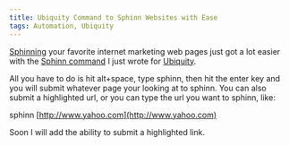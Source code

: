 ```yaml
---
title: Ubiquity Command to Sphinn Websites with Ease
tags: Automation, Ubiquity
---
```

[Sphinning](http://sphinn.com/) your favorite internet marketing web pages just got a lot easier with the [Sphinn command](http://erikvold.com/tools/ubiquity/sphinn/sphinn.cfm) I just wrote for [Ubiquity](https://wiki.mozilla.org/Labs/Ubiquity).

All you have to do is hit alt+space, type sphinn, then hit the enter key and you will submit whatever page your looking at to sphinn. You can also submit a highlighted url, or you can type the url you want to sphinn, like:

sphinn [http://www.yahoo.com](http://www.yahoo.com)

Soon I will add the ability to submit a highlighted link.
